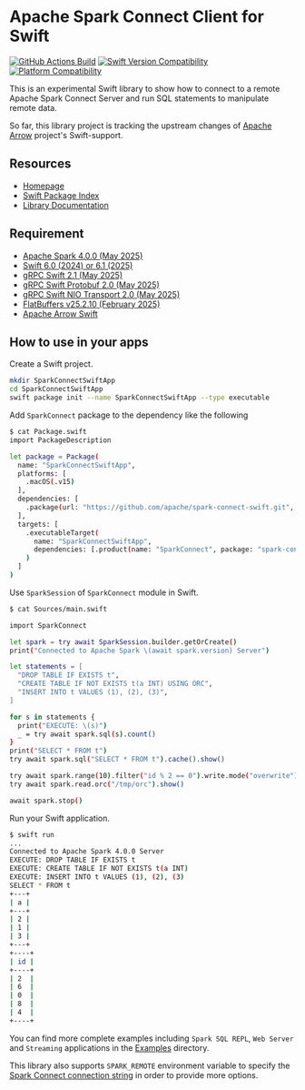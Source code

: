 # Apache Spark Connect Client for Swift

[![GitHub Actions Build](https://github.com/apache/spark-connect-swift/actions/workflows/build_and_test.yml/badge.svg)](https://github.com/apache/spark-connect-swift/blob/main/.github/workflows/build_and_test.yml)
[![Swift Version Compatibility](https://img.shields.io/endpoint?url=https%3A%2F%2Fswiftpackageindex.com%2Fapi%2Fpackages%2Fapache%2Fspark-connect-swift%2Fbadge%3Ftype%3Dswift-versions)](https://swiftpackageindex.com/apache/spark-connect-swift)
[![Platform Compatibility](https://img.shields.io/endpoint?url=https%3A%2F%2Fswiftpackageindex.com%2Fapi%2Fpackages%2Fapache%2Fspark-connect-swift%2Fbadge%3Ftype%3Dplatforms)](https://swiftpackageindex.com/apache/spark-connect-swift)

This is an experimental Swift library to show how to connect to a remote Apache Spark Connect Server and run SQL statements to manipulate remote data.

So far, this library project is tracking the upstream changes of [Apache Arrow](https://arrow.apache.org) project's Swift-support.

## Resources

- [Homepage](https://apache.github.io/spark-connect-swift/)
- [Swift Package Index](https://swiftpackageindex.com/apache/spark-connect-swift/)
- [Library Documentation](https://swiftpackageindex.com/apache/spark-connect-swift/main/documentation/sparkconnect)

## Requirement

- [Apache Spark 4.0.0 (May 2025)](https://github.com/apache/spark/releases/tag/v4.0.0)
- [Swift 6.0 (2024) or 6.1 (2025)](https://swift.org)
- [gRPC Swift 2.1 (May 2025)](https://github.com/grpc/grpc-swift-2/releases/tag/2.1.0)
- [gRPC Swift Protobuf 2.0 (May 2025)](https://github.com/grpc/grpc-swift-protobuf/releases/tag/2.0.0)
- [gRPC Swift NIO Transport 2.0 (May 2025)](https://github.com/grpc/grpc-swift-nio-transport/releases/tag/2.0.0)
- [FlatBuffers v25.2.10 (February 2025)](https://github.com/google/flatbuffers/releases/tag/v25.2.10)
- [Apache Arrow Swift](https://github.com/apache/arrow-swift)

## How to use in your apps

Create a Swift project.

```bash
mkdir SparkConnectSwiftApp
cd SparkConnectSwiftApp
swift package init --name SparkConnectSwiftApp --type executable
```

Add `SparkConnect` package to the dependency like the following

```bash
$ cat Package.swift
import PackageDescription

let package = Package(
  name: "SparkConnectSwiftApp",
  platforms: [
    .macOS(.v15)
  ],
  dependencies: [
    .package(url: "https://github.com/apache/spark-connect-swift.git", branch: "main")
  ],
  targets: [
    .executableTarget(
      name: "SparkConnectSwiftApp",
      dependencies: [.product(name: "SparkConnect", package: "spark-connect-swift")]
    )
  ]
)
```

Use `SparkSession` of `SparkConnect` module in Swift.

```bash
$ cat Sources/main.swift

import SparkConnect

let spark = try await SparkSession.builder.getOrCreate()
print("Connected to Apache Spark \(await spark.version) Server")

let statements = [
  "DROP TABLE IF EXISTS t",
  "CREATE TABLE IF NOT EXISTS t(a INT) USING ORC",
  "INSERT INTO t VALUES (1), (2), (3)",
]

for s in statements {
  print("EXECUTE: \(s)")
  _ = try await spark.sql(s).count()
}
print("SELECT * FROM t")
try await spark.sql("SELECT * FROM t").cache().show()

try await spark.range(10).filter("id % 2 == 0").write.mode("overwrite").orc("/tmp/orc")
try await spark.read.orc("/tmp/orc").show()

await spark.stop()
```

Run your Swift application.

```bash
$ swift run
...
Connected to Apache Spark 4.0.0 Server
EXECUTE: DROP TABLE IF EXISTS t
EXECUTE: CREATE TABLE IF NOT EXISTS t(a INT)
EXECUTE: INSERT INTO t VALUES (1), (2), (3)
SELECT * FROM t
+---+
| a |
+---+
| 2 |
| 1 |
| 3 |
+---+
+----+
| id |
+----+
| 2  |
| 6  |
| 0  |
| 8  |
| 4  |
+----+
```

You can find more complete examples including `Spark SQL REPL`, `Web Server` and `Streaming` applications in the [Examples](https://github.com/apache/spark-connect-swift/tree/main/Examples) directory.

This library also supports `SPARK_REMOTE` environment variable to specify the [Spark Connect connection string](https://spark.apache.org/docs/latest/spark-connect-overview.html#set-sparkremote-environment-variable) in order to provide more options.
